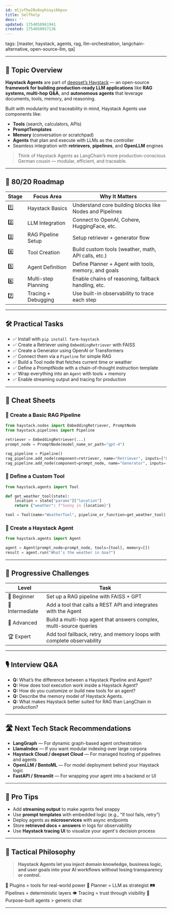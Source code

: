 ```yaml
---
id: mljvfhw28v6oyhioyi6kpuv
title: Selfhelp
desc: ''
updated: 1754050961941
created: 1754050957136
---
```

tags: [master, haystack, agents, rag, llm-orchestration, langchain-alternative, open-source-llm, qa]

---

## 📌 Topic Overview

**Haystack Agents** are part of [deepset’s Haystack](https://haystack.deepset.ai/) — an open-source **framework for building production-ready LLM applications** like **RAG systems, multi-hop Q&A**, and **autonomous agents** that leverage documents, tools, memory, and reasoning.

Built with modularity and traceability in mind, Haystack Agents use components like:

- **Tools** (search, calculators, APIs)
- **PromptTemplates**
- **Memory** (conversation or scratchpad)
- **Agents** that plan and execute with LLMs as the controller
- Seamless integration with **retrievers**, **pipelines**, and **OpenLLM** engines

> Think of Haystack Agents as LangChain’s more production-conscious German cousin — modular, efficient, and traceable.

---

## 🚀 80/20 Roadmap

| Stage | Focus Area             | Why It Matters                                               |
|-------|------------------------|--------------------------------------------------------------|
| 1️⃣    | Haystack Basics        | Understand core building blocks like Nodes and Pipelines     |
| 2️⃣    | LLM Integration        | Connect to OpenAI, Cohere, HuggingFace, etc.                 |
| 3️⃣    | RAG Pipeline Setup     | Setup retriever + generator flow                             |
| 4️⃣    | Tool Creation          | Build custom tools (weather, math, API calls, etc.)          |
| 5️⃣    | Agent Definition       | Define Planner + Agent with tools, memory, and goals         |
| 6️⃣    | Multi-step Planning    | Enable chains of reasoning, fallback handling, etc.          |
| 7️⃣    | Tracing + Debugging    | Use built-in observability to trace each step                |

---

## 🛠️ Practical Tasks

- ✅ Install with `pip install farm-haystack`
- ✅ Create a Retriever using `EmbeddingRetriever` with FAISS
- ✅ Create a Generator using OpenAI or Transformers
- ✅ Connect them via a `Pipeline` for simple RAG
- ✅ Build a Tool node that fetches current time or weather
- ✅ Define a PromptNode with a chain-of-thought instruction template
- ✅ Wrap everything into an `Agent` with tools + memory
- ✅ Enable streaming output and tracing for production

---

## 🧾 Cheat Sheets

### 🔹 Create a Basic RAG Pipeline

```python
from haystack.nodes import EmbeddingRetriever, PromptNode
from haystack.pipelines import Pipeline

retriever = EmbeddingRetriever(...)
prompt_node = PromptNode(model_name_or_path="gpt-4")

rag_pipeline = Pipeline()
rag_pipeline.add_node(component=retriever, name="Retriever", inputs=["Query"])
rag_pipeline.add_node(component=prompt_node, name="Generator", inputs=["Retriever"])
````

### 🔹 Define a Custom Tool

```python
from haystack.agents import Tool

def get_weather_tool(state):
    location = state["params"]["location"]
    return {"weather": f"Sunny in {location}"}

tool = Tool(name="WeatherTool", pipeline_or_function=get_weather_tool)
```

### 🔹 Create a Haystack Agent

```python
from haystack.agents import Agent

agent = Agent(prompt_node=prompt_node, tools=[tool], memory=[])
result = agent.run("What’s the weather in Goa?")
```

---

## 🎯 Progressive Challenges

| Level           | Task                                                                   |
| --------------- | ---------------------------------------------------------------------- |
| 🥉 Beginner     | Set up a RAG pipeline with FAISS + GPT                                 |
| 🥈 Intermediate | Add a tool that calls a REST API and integrates with the Agent         |
| 🥇 Advanced     | Build a multi-hop agent that answers complex, multi-source queries     |
| 🏆 Expert       | Add tool fallback, retry, and memory loops with complete observability |

---

## 🎙️ Interview Q\&A

* **Q:** What’s the difference between a Haystack Pipeline and Agent?
* **Q:** How does tool execution work inside a Haystack Agent?
* **Q:** How do you customize or build new tools for an agent?
* **Q:** Describe the memory model of Haystack Agents.
* **Q:** What makes Haystack better suited for RAG than LangChain in production?

---

## 🛣️ Next Tech Stack Recommendations

* **LangGraph** — For dynamic graph-based agent orchestration
* **LlamaIndex** — If you want modular indexing over large corpora
* **Haystack Cloud / deepset Cloud** — For managed hosting of pipelines and agents
* **OpenLLM / BentoML** — For model deployment behind your Haystack logic
* **FastAPI / Streamlit** — For wrapping your agent into a backend or UI

---

## 🧠 Pro Tips

* Add **streaming output** to make agents feel snappy
* Use **prompt templates** with embedded logic (e.g., “if tool fails, retry”)
* Deploy agents as **microservices** with async endpoints
* Store **retrieved docs + answers** in logs for observability
* Use **Haystack tracing UI** to visualize your agent's decision process

---

## 🧬 Tactical Philosophy

> **Haystack Agents let you inject domain knowledge, business logic, and user goals into your AI workflows without losing transparency or control.**

🔌 Plugins = tools for real-world power
🧠 Planner = LLM as strategist
🛤️ Pipelines = deterministic layers
👁️ Tracing = trust through visibility
🎯 Purpose-built agents > generic chat

---

